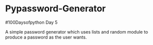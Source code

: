 # Pypassword-Generator
#100Daysofpython Day 5


A simple password generator which uses lists and random module to produce a password as the user wants.
